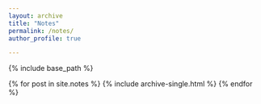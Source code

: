 ```yaml
---
layout: archive
title: "Notes"
permalink: /notes/
author_profile: true

---
```


{% include base_path %}


{% for post in site.notes %}
  {% include archive-single.html %}
{% endfor %}
